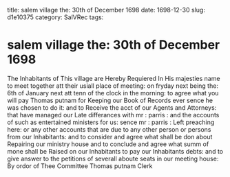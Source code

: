 title: salem village the: 30th of December 1698
date: 1698-12-30
slug: d1e10375
category: SalVRec
tags: 


<div markdown class="doc" id="d1e10375">


# salem village the: 30th of December 1698

The Inhabitants of This village are Hereby Requiered In His majesties name to meet together att their usiall place of meeting: on fryday next being the: 6th of January next att tenn of the clock in the morning: to agree what you will pay Thomas putnam for Keeping our Book of Records ever sence he was chosen to do it: and to Receive the acct of our Agents and Attorneys: that have managed our Late differances with mr : parris : and the accounts of such as entertained ministers for us: sence mr : parris : Left preaching here: or any other accounts that are due to any other person or persons from our Inhabitants: and to consider and agree what shall be don about Repairing our ministry house and to conclude and agree what summ of mone shall be Raised on our Inhabitants to pay our Inhabitants debts: and to give answer to the petitions of severall aboute seats in our meeting house: By ordor of Thee Committee Thomas putnam Clerk
</div>